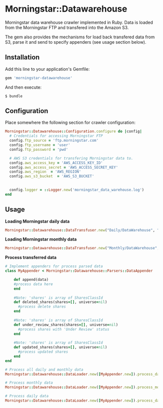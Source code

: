 # Morningstar::Datawarehouse

Morningstar data warehouse crawler implemented in Ruby. Data is loaded from the Morningstar FTP and transfered into the Amazon S3.

The gem also provides the mechanisms for load back transfered data from S3, parse it and send to specify appenders (see usage section below). 

## Installation

Add this line to your application's Gemfile:

```ruby
gem 'morningstar-datawarehouse'
```

And then execute:

    $ bundle

## Configuration

Place somewhere the following section for crawler configuration:

```ruby
Morningstar::Datawarehouse::Configuration.configure do |config|
  # Credentials for accessing Morningstar FTP
  config.ftp_source = 'ftp.morningstar.com'
  config.ftp_username = 'user'
  config.ftp_password = 'pwd'

  # AWS S3 credentials for transfering Morningstar data to.  
  config.aws_access_key = 'AWS_ACCESS_KEY_ID'
  config.aws_access_secret = 'AWS_ACCESS_SECRET_KEY'
  config.aws_region  = 'AWS_REGION'
  config.aws_s3_bucket  = 'AWS_S3_BUCKET'
  
  
  config.logger = ::Logger.new('morningstar_data_warehouse.log')
end
```


## Usage

**Loading Morningstar daily data**

```ruby
Morningstar::Datawarehouse::DataTransfuser.new("Daily/DataWarehouse", "my_s3_bucket").transfer(Date.today.prev_day.strftime("%Y%m%d"))
```

**Loading Morningstar monthly data**

```ruby
Morningstar::Datawarehouse::DataTransfuser.new("Monthly/DataWarehouse", "my_s3_bucket").transfer(Date.today.strftime("%Y%m"))
```

**Process transferred data**

```ruby
# Implement appenders for process parsed data
class MyAppender < Morningstar::Datawarehouse::Parsers::DataAppender

    def append(data)
    #process data here
    end
  
    #Note: 'shares' is array of SharesClassId 
    def deleted_shares(shares=[], universe=nil)
      #process delete shares
    end
    
    #Note: 'shares' is array of SharesClassId 
    def under_review_shares(shares=[], universe=nil)
      #process shares with 'Under Review' status
    end
    
    #Note: 'shares' is array of SharesClassId 
    def updated_shares(shares=[], universe=nil)
      #process updated shares
    end
end

# Process all daily and monthly data
Morningstar::Datawarehouse::DataLoader.new([MyAppender.new]).process_data()

# Process monthly data
Morningstar::Datawarehouse::DataLoader.new([MyAppender.new]).process_monthly_data(Date.today.strftime("%Y%m"))

# Process daily data
Morningstar::Datawarehouse::DataLoader.new([MyAppender.new]).process_daily_data(Date.today.prev_day.strftime("%Y%m%d"))

```